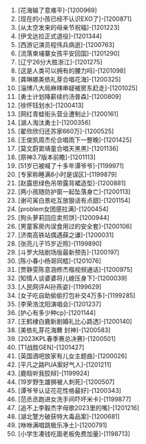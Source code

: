 
1. [花海输了意难平]-[1200969]
1. [现在的小孩已经不认识EXO了]-[1200871]
1. [从太空发来的母亲节祝福]-[1201223]
1. [伊戈达拉正式退役]-[1201344]
1. [西游记演员程伟兵病逝]-[1200763]
1. [流落柬埔寨女孩平安回国]-[1201290]
1. [辽宁26分大胜浙江]-[1201275]
1. [这是人类可以拥有的腰力吗]-[1201098]
1. [龚琳娜美依礼芽合唱花海]-[1200325]
1. [淄博八大局麻辣串疑被房东赶走]-[1201025]
1. [勇士计划降薪续约汤普森]-[1200809]
1. [徐怀钰划水]-[1200413]
1. [网红青蛙街头营业遭制止]-[1200161]
1. [湖人淘汰勇士]-[1200356]
1. [翟欣欣归还苏家660万]-[1200525]
1. [王俊凯周杰伦合唱雨下一整晚]-[1201425]
1. [莫文蔚窦靖童合唱天黑黑]-[1201136]
1. [原神3.7版本前瞻]-[1201113]
1. [51岁已被喊了十多年谭爷爷]-[1199971]
1. [专家称睡满8小时是误区]-[1199879]
1. [赵露思绿色吊带露背裙造型]-[1200881]
1. [两小孩随防护窗一起坠落身亡]-[1200113]
1. [谢可寅白景屹互放狠话有点甜]-[1201154]
1. [problem女团感拉满]-[1200454]
1. [狗头萝莉回应卖煎饼]-[1200944]
1. [男童客房内误食用过的安全套]-[1200106]
1. [济南高铁站偶遇薛之谦]-[1200031]
1. [张亮儿子15岁近照]-[1199890]
1. [斗罗大陆剧场版最新预告]-[1200197]
1. [陈小春小杨哥同框]-[1201076]
1. [贾静雯陈意涵修杰楷视频通话]-[1200975]
1. [知情人谈婆婆将儿媳压身下]-[1200039]
1. [人民网评AI孙燕姿]-[1199629]
1. [女子吃自助偷偷打包补交4万多]-[1199285]
1. [李荣浩沈阳演唱会]-[1201237]
1. [护心有多少种cp]-[1201144]
1. [王鹤棣白鹿新剧婚礼比心路透]-[1200140]
1. [美依礼芽花海舞 封神]-[1200583]
1. [2023KPL春季赛总决赛]-[1200501]
1. [T1战胜GEN]-[1201427]
1. [英国酒吧放家有儿女主题曲]-[1200026]
1. [平凡之路PUA案好气人]-[1201211]
1. [鹿晗听我狡辩]-[1199924]
1. [19岁野生雄狮被人刺死]-[1200507]
1. [谭爷爷认证花花性格最好]-[1200343]
1. [范丞丞跑进女洗手间吓坏米卡]-[1199877]
1. [追不上李毅杰字母歌2023里的嘴]-[1201216]
1. [湖北警方破获特大毒品案]-[1200681]
1. [咻咻满唱跳极乐净土]-[1200791]
1. [小学生凑钱吃面老板免费加量]-[1198713]